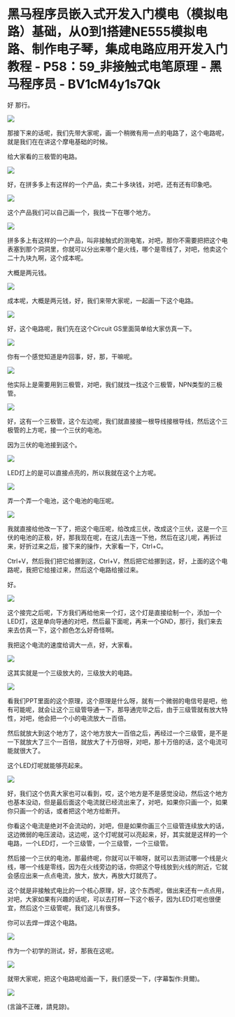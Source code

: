 # 黑马程序员嵌入式开发入门模电（模拟电路）基础，从0到1搭建NE555模拟电路、制作电子琴，集成电路应用开发入门教程 - P58：59_非接触式电笔原理 - 黑马程序员 - BV1cM4y1s7Qk

好 那行。

![](img/ea4a9e26d9c8d6db5c4d097720c1d8c7_1.png)

那接下来的话呢，我们先带大家呢，画一个稍微有用一点的电路了，这个电路呢，就是我们在在讲这个摩电基础的时候。

给大家看的三极管的电路。

![](img/ea4a9e26d9c8d6db5c4d097720c1d8c7_3.png)

好，在拼多多上有这样的一个产品，卖二十多块钱，对吧，还有还有印象吧。

![](img/ea4a9e26d9c8d6db5c4d097720c1d8c7_5.png)

这个产品我们可以自己画一个，我找一下在哪个地方。

![](img/ea4a9e26d9c8d6db5c4d097720c1d8c7_7.png)

拼多多上有这样的一个产品，叫非接触式的测电笔，对吧，那你不需要把把这个电表塞到那个洞洞里，你就可以分出来哪个是火线，哪个是零线了，对吧，他卖这个二十九块九啊，这个成本呢。

大概是两元钱。

![](img/ea4a9e26d9c8d6db5c4d097720c1d8c7_9.png)

成本呢，大概是两元钱，好，我们来带大家呢，一起画一下这个电路。

![](img/ea4a9e26d9c8d6db5c4d097720c1d8c7_11.png)

好，这个电路呢，我们先在这个Circuit GS里面简单给大家仿真一下。

![](img/ea4a9e26d9c8d6db5c4d097720c1d8c7_13.png)

你有一个感觉知道是咋回事，好，那，干嘛呢。

![](img/ea4a9e26d9c8d6db5c4d097720c1d8c7_15.png)

他实际上是需要用到三极管，对吧，我们就找一找这个三极管，NPN类型的三极管。

![](img/ea4a9e26d9c8d6db5c4d097720c1d8c7_17.png)

好，这有一个三极管，这个左边呢，我们就直接接一根导线接根导线，然后这个三极管的上方呢，接一个三伏的电池。

因为三伏的电池接到这个。

![](img/ea4a9e26d9c8d6db5c4d097720c1d8c7_19.png)

LED灯上的是可以直接点亮的，所以我就在这个上方呢。

![](img/ea4a9e26d9c8d6db5c4d097720c1d8c7_21.png)

弄一个弄一个电池，这个电池的电压呢。

![](img/ea4a9e26d9c8d6db5c4d097720c1d8c7_23.png)

我就直接给他改一下了，把这个电压呢，给改成三伏，改成这个三伏，这是一个三伏的电池的正极，好，那我现在呢，在这儿去连一下他，然后在这儿呢，再折过来，好折过来之后，接下来的操作，大家看一下，Ctrl+C。

Ctrl+V，然后我们把它给挪到这，Ctrl+V，然后把它给挪到这，好，上面的这个电路呢，我把它给接过来，然后这个电路给接过来。

好。

![](img/ea4a9e26d9c8d6db5c4d097720c1d8c7_25.png)

这个接完之后呢，下方我们再给他来一个灯，这个灯是直接绘制一个，添加一个LED灯，这是单向导通的对吧，然后最下面呢，再来一个GND，那行，我们来去来去仿真一下，这个颜色怎么好奇怪啊。

我把这个电流的速度给调大一点，好，大家看。

![](img/ea4a9e26d9c8d6db5c4d097720c1d8c7_27.png)

这其实就是一个三级放大的，三级放大的电路。

![](img/ea4a9e26d9c8d6db5c4d097720c1d8c7_29.png)

看我们PPT里面的这个原理，这个原理是什么呀，就有一个微弱的电信号是吧，他有可能呢，就会让这个三级管导通一下，那导通完毕之后，由于三级管就有放大特性，对吧，他会把一个小的电流放大一百倍。

然后就放大到这个地方了，这个地方放大一百倍之后，再经过一个三级管，是不是一下就放大了三个一百倍，就放大了十万倍呀，对吧，那十万倍的话，这个电流可能就很大了。

这个LED灯呢就能够亮起来。

![](img/ea4a9e26d9c8d6db5c4d097720c1d8c7_31.png)

好，我们这个仿真大家也可以看到，哎，这个地方是不是感觉没动，然后这个地方也基本没动，但是最后面这个电流就已经流出来了，对吧，如果你只画一个，如果你只画一个的话，或者把这个地方给断开。

你看这个电流是绝对不会流动的，对吧，但是如果你画三个三级管连续放大的话，这边微弱的电压波动，这边呢，这个灯呢就可以亮起来，好，其实就是这样的一个电路，一个LED灯，一个三级管，一个三级管，一个三级管。

然后接一个三伏的电池，那最终呢，你就可以干嘛呀，就可以去测试哪一个线是火线，哪一个线是零线，因为在火线旁边的话，你把这个导线放到火线的附近，它就会感应出来一点点电流，放大，放大，再放大灯就亮了。

这个就是非接触式电比的一个核心原理，好，这个东西呢，做出来还有一点点用，对吧，大家如果有兴趣的话呢，可以去打样一下这个板子，因为LED灯呢也很便宜，然后这个三级管呢，我们这儿有很多。

你可以去焊一焊这个电路。

![](img/ea4a9e26d9c8d6db5c4d097720c1d8c7_33.png)

作为一个初学的测试，好，那我在这呢。

![](img/ea4a9e26d9c8d6db5c4d097720c1d8c7_35.png)

就带大家呢，把这个电路呢给画一下，我们感受一下，(字幕製作:貝爾)。

![](img/ea4a9e26d9c8d6db5c4d097720c1d8c7_37.png)

(言論不正確，請見諒)。